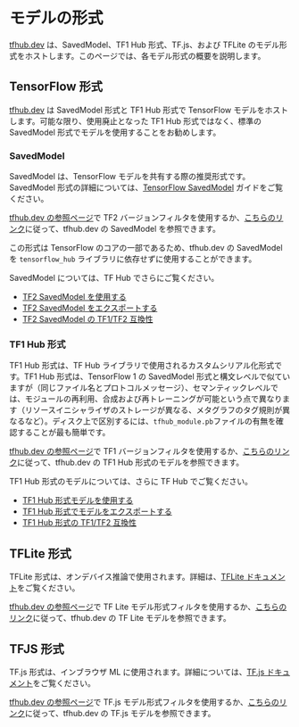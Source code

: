 <!--* freshness: { owner: 'maringeo' reviewed: '2021-03-15' review_interval: '3 months'} *-->

# モデルの形式

[tfhub.dev](https://tfhub.dev) は、SavedModel、TF1 Hub 形式、TF.js、および TFLite のモデル形式をホストします。このページでは、各モデル形式の概要を説明します。

## TensorFlow 形式

[tfhub.dev](https://tfhub.dev) は SavedModel 形式と TF1 Hub 形式で TensorFlow モデルをホストします。可能な限り、使用廃止となった TF1 Hub 形式ではなく、標準の SavedModel 形式でモデルを使用することをお勧めします。

### SavedModel

SavedModel は、TensorFlow モデルを共有する際の推奨形式です。SavedModel 形式の詳細については、[TensorFlow SavedModel](https://www.tensorflow.org/guide/saved_model) ガイドをご覧ください。

[tfhub.dev の参照ページ](https://tfhub.dev/s?subtype=module,placeholder)で TF2 バージョンフィルタを使用するか、[こちらのリンク](https://tfhub.dev/s?subtype=module,placeholder&tf-version=tf2)に従って、tfhub.dev の SavedModel を参照できます。

この形式は TensorFlow のコアの一部であるため、tfhub.dev の SavedModel を `tensorflow_hub` ライブラリに依存せずに使用することができます。

SavedModel については、TF Hub でさらにご覧ください。

- [TF2 SavedModel を使用する](https://gitlocalize.com/repo/4592/ja/site/en-snapshot/hub/tf2_saved_model.md)
- [TF2 SavedModel をエクスポートする](https://gitlocalize.com/repo/4592/ja/site/en-snapshot/hub/exporting_tf2_saved_model.md)
- [TF2 SavedModel の TF1/TF2 互換性](https://gitlocalize.com/repo/4592/ja/site/en-snapshot/hub/model_compatibility.md)

### TF1 Hub 形式

TF1 Hub 形式は、TF Hub ライブラリで使用されるカスタムシリアル化形式です。TF1 Hub 形式は、TensorFlow 1 の SavedModel 形式と構文レベルで似ていますが（同じファイル名とプロトコルメッセージ）、セマンティックレベルでは、モジュールの再利用、合成および再トレーニングが可能という点で異なります（リソースイニシャライザのストレージが異なる、メタグラフのタグ規則が異なるなど）。ディスク上で区別するには、`tfhub_module.pb`ファイルの有無を確認することが最も簡単です。

[tfhub.dev の参照ページ](https://tfhub.dev/s?subtype=module,placeholder)で TF1 バージョンフィルタを使用するか、[こちらのリンク](https://tfhub.dev/s?subtype=module,placeholder&tf-version=tf1)に従って、tfhub.dev の TF1 Hub 形式のモデルを参照できます。

TF1 Hub 形式のモデルについては、さらに TF Hub でご覧ください。

- [TF1 Hub 形式モデルを使用する](https://gitlocalize.com/repo/4592/ja/site/en-snapshot/hub/tf1_hub_module.md)
- [TF1 Hub 形式でモデルをエクスポートする](https://gitlocalize.com/repo/4592/ja/site/en-snapshot/hub/exporting_hub_format.md)
- [TF1 Hub 形式の TF1/TF2 互換性](https://gitlocalize.com/repo/4592/ja/site/en-snapshot/hub/model_compatibility.md)

## TFLite 形式

TFLite 形式は、オンデバイス推論で使用されます。詳細は、[TFLite ドキュメント](https://www.tensorflow.org/lite)をご覧ください。

[tfhub.dev の参照ページ](https://tfhub.dev/s?subtype=module,placeholder)で TF Lite モデル形式フィルタを使用するか、[こちらのリンク](https://tfhub.dev/lite)に従って、tfhub.dev の TF Lite モデルを参照できます。

## TFJS 形式

TF.js 形式は、インブラウザ ML に使用されます。詳細については、[TF.js ドキュメント](https://www.tensorflow.org/js)をご覧ください。

[tfhub.dev の参照ページ](https://tfhub.dev/s?subtype=module,placeholder)で TF.js モデル形式フィルタを使用するか、[こちらのリンク](https://tfhub.dev/js)に従って、tfhub.dev の TF.js モデルを参照できます。
